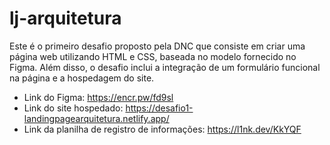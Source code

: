 # lj-arquitetura
Este é o primeiro desafio proposto pela DNC que consiste em criar uma página web utilizando HTML e CSS, baseada no modelo fornecido no Figma. Além disso, o desafio inclui a integração de um formulário funcional na página e a hospedagem do site.

- Link do Figma: https://encr.pw/fd9sl
- Link do site hospedado: https://desafio1-landingpagearquitetura.netlify.app/
- Link da planilha de registro de informações: https://l1nk.dev/KkYQF
